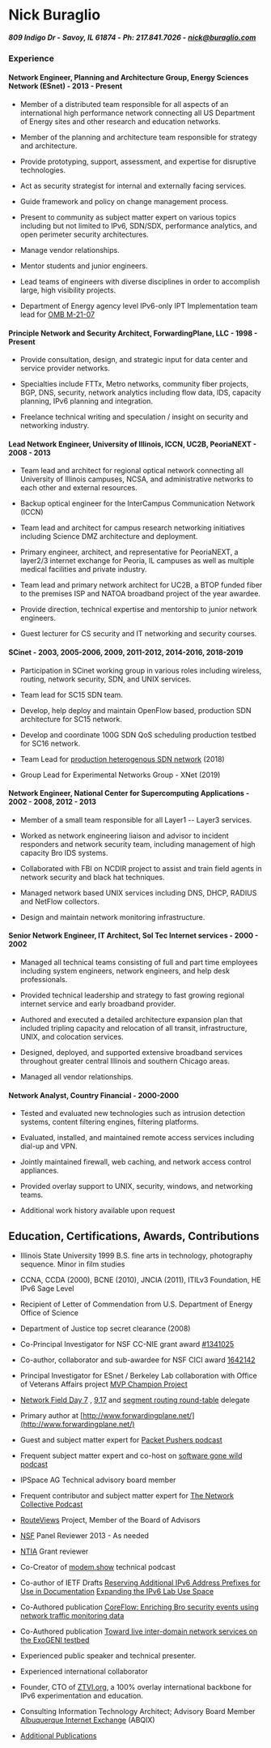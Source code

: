 # Nick Buraglio
***809 Indigo Dr -***
***Savoy, IL 61874 -***
***Ph: 217.841.7026 -***
***[nick@buraglio.com](mailto:nick@buraglio.com)***

### Experience

#### Network Engineer, Planning and Architecture Group, Energy Sciences Network (ESnet) - 2013 - Present

- Member of a distributed team responsible for all aspects of an
international high performance network connecting all US Department of
Energy sites and other research and education networks.

- Member of the planning and architecture team responsible for strategy
and architecture.

- Provide prototyping, support, assessment, and expertise for disruptive
technologies.

- Act as security strategist for internal and externally facing services.

- Guide framework and policy on change management process.

- Present to community as subject matter expert on various topics
including but not limited to IPv6, SDN/SDX, performance analytics, and
open perimeter security architectures.

- Manage vendor relationships.

- Mentor students and junior engineers.

- Lead teams of engineers with diverse disciplines in order to accomplish large, high visibility projects.

- Department of Energy agency level IPv6-only IPT Implementation team lead for [OMB M-21-07](https://www.whitehouse.gov/wp-content/uploads/2020/11/M-21-07.pdf)

#### Principle Network and Security Architect, ForwardingPlane, LLC - 1998 - Present

- Provide consultation, design, and strategic input for data center and
service provider networks.

- Specialties include FTTx, Metro networks, community fiber projects, BGP,
DNS, security, network analytics including flow data, IDS, capacity
planning, IPv6 planning and integration.

- Freelance technical writing and speculation / insight on security and
networking industry.

#### Lead Network Engineer, University of Illinois, ICCN, UC2B, PeoriaNEXT - 2008 - 2013

- Team lead and architect for regional optical network connecting all
University of Illinois campuses, NCSA, and administrative networks to
each other and external resources.

- Backup optical engineer for the InterCampus Communication Network (ICCN)

- Team lead and architect for campus research networking initiatives
including Science DMZ architecture and deployment.

- Primary engineer, architect, and representative for PeoriaNEXT, a
layer2/3 internet exchange for Peoria, IL campuses as well as multiple medical
facilities and private industry.

- Team lead and primary network architect for UC2B, a BTOP
funded fiber to the premises ISP and NATOA broadband project of the year
awardee.

- Provide direction, technical expertise and mentorship to junior network
engineers.

- Guest lecturer for CS security and IT networking and security courses.

#### SCinet - 2003, 2005-2006, 2009, 2011-2012, 2014-2016, 2018-2019

- Participation in SCinet working group in various roles including
wireless, routing, network security, SDN, and UNIX services.

- Team lead for SC15 SDN team.

- Develop, help deploy and maintain OpenFlow based, production SDN architecture for SC15 network.

- Develop and coordinate 100G SDN QoS scheduling production testbed for
SC16 network.

- Team Lead for [production heterogenous SDN
network](https://noviflow.com/sc18/) (2018)

- Group Lead for Experimental Networks Group - XNet (2019)

#### Network Engineer, National Center for Supercomputing Applications - 2002 - 2008, 2012 - 2013

- Member of a small team responsible for all Layer1 -- Layer3 services.

- Worked as network engineering liaison and advisor to incident responders
and network security team, including management of high capacity Bro IDS
systems.

- Collaborated with FBI on NCDIR project to assist and train field agents
in network security and black hat techniques.

- Managed network based UNIX services including DNS, DHCP, RADIUS and
NetFlow collectors.

- Design and maintain network monitoring infrastructure.

#### Senior Network Engineer, IT Architect, Sol Tec Internet services - 2000 - 2002

- Managed all technical teams consisting of full and part time employees
including system engineers, network engineers, and help desk
professionals.

- Provided technical leadership and strategy to fast growing regional
internet service and early broadband provider.

- Authored and executed a detailed architecture expansion plan that
included tripling capacity and relocation of all transit,
infrastructure, UNIX, and colocation services.

- Designed, deployed, and supported extensive broadband services
throughout greater central Illinois and southern Chicago areas.

- Managed all vendor relationships.

#### Network Analyst, Country Financial - 2000-2000

- Tested and evaluated new technologies such as intrusion detection
systems, content filtering engines, filtering platforms.

- Evaluated, installed, and maintained remote access services including
dial-up and VPN.

- Jointly maintained firewall, web caching, and network access control
appliances.

- Provided overlay support to UNIX, security, windows, and networking
teams.

- Additional work history available upon request

## Education, Certifications, Awards, Contributions

-   Illinois State University 1999 B.S. fine arts in technology,
    photography sequence. Minor in film studies

-   CCNA, CCDA (2000), BCNE (2010), JNCIA (2011), ITILv3 Foundation, HE
    IPv6 Sage Level

-   Recipient of Letter of Commendation from U.S. Department of Energy
    Office of Science

-   Department of Justice top secret clearance (2008)

-   Co-Principal Investigator for NSF CC-NIE grant award
    [#1341025](http://www.nsf.gov/awardsearch/showAward?AWD_ID=1341025&HistoricalAwards=false)

-   Co-author, collaborator and sub-awardee for NSF CICI award
    [1642142](https://nsf.gov/awardsearch/showAward?AWD_ID=1642142)

-   Principal Investigator for ESnet / Berkeley Lab collaboration with
    Office of Veterans Affairs project [MVP Champion
    Project](https://www.energy.gov/articles/doe-and-va-team-improve-healthcare-veterans)

-   [Network Field Day 7](http://techfieldday.com/event/nfd7/) ,
    [9](http://techfieldday.com/event/nfd9/),[17](https://techfieldday.com/event/nfd17/) and [segment routing round-table](http://techfieldday.com/event/srr1/)
    delegate

-   Primary author at
    [http://www.forwardingplane.net/](http://www.forwardingplane.net/)

-   Guest and subject matter expert for [Packet Pushers
    podcast](http://packetpushers.net/podcast/)

-   Frequent subject matter expert and co-host on [software gone wild
    podcast](https://www.ipspace.net/Podcast/Software_Gone_Wild/About)

-   IPSpace AG Technical advisory board member

-   Frequent contributor and subject matter expert for [The Network
    Collective
    Podcast](https://thenetworkcollective.com/?s=buraglio)

-   [RouteViews](http://www.routeviews.org/routeviews/) Project, Member of the Board of Advisors

-   [NSF](https://www.nsf.gov) Panel Reviewer 2013 - As needed

-   [NTIA](https://www.ntia.doc.gov) Grant reviewer

-   Co-Creator of [modem.show](https://wwww.modem.show) technical
    podcast

-   Co-author of IETF Drafts
    [Reserving Additional IPv6 Address Prefixes for Use in Documentation](https://datatracker.ietf.org/doc/draft-horley-v6ops-expand-doc/)
    [Expanding the IPv6 Lab Use Space](https://datatracker.ietf.org/doc/draft-horley-v6ops-lab/)

-   Co-Authored publication [CoreFlow: Enriching Bro security events
    using network traffic monitoring
    data](http://delaat.net/pubs/2017-j-2.pdf)

-   Co-Authored publication [Toward live inter-domain network services
    on the ExoGENI
    testbed](https://ieeexplore.ieee.org/abstract/document/8407026)

-    Experienced public speaker and technical presenter.

-    Experienced international collaborator

-    Founder, CTO of [ZTVI.org](https://www.ztvi.org/about/), a 100% overlay international backbone for IPv6 experimentation and education.

-   Consulting Information Technology Architect; Advisory Board Member
    [Albuquerque Internet Exchange](https://www.abqix.net) (ABQIX)

-  [Additional Publications](https://scholar.google.com/scholar?scilib=1&scioq=buraglio&hl=en&as_sdt=0,14)
